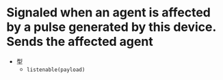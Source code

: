 # Signaled when an agent is affected by a pulse generated by this device. Sends the affected agent

- 型
  - `listenable(payload)`
